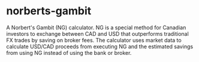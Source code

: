 # norberts-gambit
A Norbert's Gambit (NG) calculator. NG is a special method for Canadian investors to exchange between CAD and USD that outperforms traditional FX trades by saving on broker fees. The calculator uses market data to calculate USD/CAD proceeds from executing NG and the estimated savings from using NG instead of using the bank or broker.
